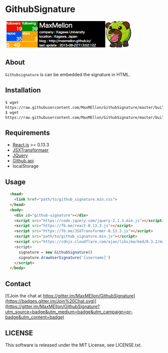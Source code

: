 # GithubSignature

![sample](img/sample.png)

## About

`Githubsignature` is can be embedded the signature in HTML.

## Installation

```
$ wget https://raw.githubusercontent.com/MaxMEllon/GithubSignature/master/build/styles/github_signature.min.css
$ wget https://raw.githubusercontent.com/MaxMEllon/GithubSignature/master/build/scripts/github_signature.min.js
```

## Requirements

- [React.js](http://facebook.github.io/react/) >= 0.13.3
- [JSXTransformaer](https://fb.me/JSXTransformer-0.13.2.js)
- [JQuery](https://code.jquery.com/jquery-2.1.3.min.js)
- [Github.api](https://api.github.com)
- localStorage

## Usage

```html
  <head>
    <link href="path/to/github_signature.min.css">
  </head>
  <body>
    <div id="github-signature"></div>
    <script src="https://code.jquery.com/jquery-2.1.3.min.js"></script>
    <script src="https://fb.me/react-0.13.3.js"></script>
    <script src="https://fb.me/JSXTransformer-0.13.2.js"></script>
    <script src="path/to/github_signature.min.js"></script>
    <script src="https://cdnjs.cloudflare.com/ajax/libs/marked/0.3.2/marked.min.js"</script>
    <script>
      signature = new GithubSignature()
      signature.drawUserSignature('[username]')
    </script>
  </body>
```

## Contact

[![Join the chat at https://gitter.im/MaxMEllon/GithubSignature](https://badges.gitter.im/Join%20Chat.svg)](https://gitter.im/MaxMEllon/GithubSignature?utm_source=badge&utm_medium=badge&utm_campaign=pr-badge&utm_content=badge)

## LICENSE

This software is released under the MIT License, see LICENSE.txt.
